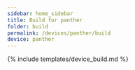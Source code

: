 ```yaml
---
sidebar: home_sidebar
title: Build for panther
folder: build
permalink: /devices/panther/build
device: panther
---
```

{% include templates/device_build.md %}
